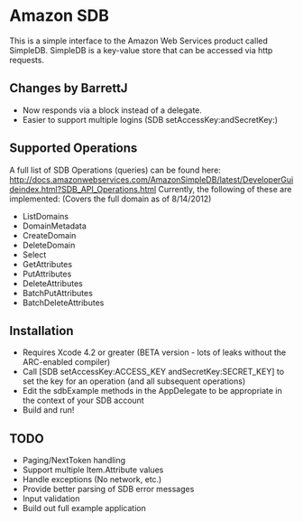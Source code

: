 Amazon SDB
==========
This is a simple interface to the Amazon Web Services product called SimpleDB.  SimpleDB is a key-value store that can be accessed via http requests.

Changes by BarrettJ
--------------------
* Now responds via a block instead of a delegate.
* Easier to support multiple logins (SDB setAccessKey:andSecretKey:)

Supported Operations
--------------------
A full list of SDB Operations (queries) can be found here:
http://docs.amazonwebservices.com/AmazonSimpleDB/latest/DeveloperGuideindex.html?SDB_API_Operations.html
Currently, the following of these are implemented: (Covers the full domain as of 8/14/2012)
* ListDomains
* DomainMetadata
* CreateDomain
* DeleteDomain
* Select
* GetAttributes
* PutAttributes
* DeleteAttributes
* BatchPutAttributes
* BatchDeleteAttributes

Installation
------------
* Requires Xcode 4.2 or greater (BETA version - lots of leaks without the ARC-enabled compiler)
* Call [SDB setAccessKey:ACCESS_KEY andSecretKey:SECRET_KEY] to set the key for an operation (and all subsequent operations)
* Edit the sdbExample methods in the AppDelegate to be appropriate in the context of your SDB account
* Build and run!

TODO
-----
* Paging/NextToken handling
* Support multiple Item.Attribute values
* Handle exceptions (No network, etc.)
* Provide better parsing of SDB error messages
* Input validation
* Build out full example application
